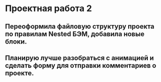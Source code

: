 # Проектная работа 2
## Переоформила файловую структуру проекта по правилам Nested БЭМ, добавила новые блоки.
## Планирую лучше разобраться с анимацией и сделать форму для отправки комментариев о проекте.